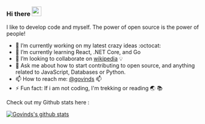 ### Hi there <img src="https://media.giphy.com/media/hvRJCLFzcasrR4ia7z/giphy.gif" width="25px">

I like to develop code and myself. The power of open source is the power of people!

- 🔭 I’m currently working on my latest crazy ideas :octocat:
- 🌱 I’m currently learning React, .NET Core, and Go
- 👯 I’m looking to collaborate on [wikipedia](https://github.com/dopecodez/Wikipedia.git) :bulb:
- 💬 Ask me about how to start contributing to open source, and anything related to JavaScript, Databases or Python.
- 📫 How to reach me: [@govinds](mailto:gvind4@gmail.com) :mailbox:
- ⚡ Fun fact: If i am not coding, I'm trekking or reading :earth_asia: :books:

Check out my Github stats here : 

[![Govinds's github stats](https://github-readme-stats.vercel.app/api?username=dopecodez&show_icons=true)](https://github.com/anuraghazra/github-readme-stats)
